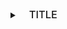 <details>
<summary><h3 style="display: inline; padding-left: 15px; font-weight: 500">TITLE</h3></summary>

<p>
    TEXT
</p>
</details>
